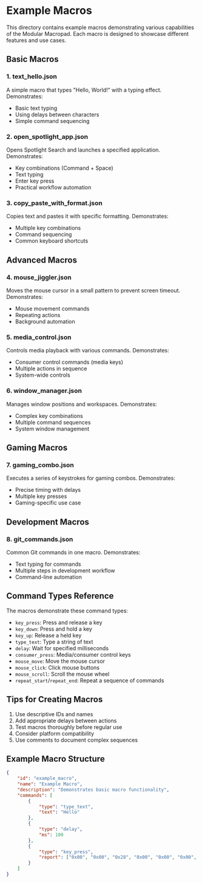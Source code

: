 # Example Macros

This directory contains example macros demonstrating various capabilities of the Modular Macropad. Each macro is designed to showcase different features and use cases.

## Basic Macros

### 1. text_hello.json
A simple macro that types "Hello, World!" with a typing effect. Demonstrates:
- Basic text typing
- Using delays between characters
- Simple command sequencing

### 2. open_spotlight_app.json
Opens Spotlight Search and launches a specified application. Demonstrates:
- Key combinations (Command + Space)
- Text typing
- Enter key press
- Practical workflow automation

### 3. copy_paste_with_format.json
Copies text and pastes it with specific formatting. Demonstrates:
- Multiple key combinations
- Command sequencing
- Common keyboard shortcuts

## Advanced Macros

### 4. mouse_jiggler.json
Moves the mouse cursor in a small pattern to prevent screen timeout. Demonstrates:
- Mouse movement commands
- Repeating actions
- Background automation

### 5. media_control.json
Controls media playback with various commands. Demonstrates:
- Consumer control commands (media keys)
- Multiple actions in sequence
- System-wide controls

### 6. window_manager.json
Manages window positions and workspaces. Demonstrates:
- Complex key combinations
- Multiple command sequences
- System window management

## Gaming Macros

### 7. gaming_combo.json
Executes a series of keystrokes for gaming combos. Demonstrates:
- Precise timing with delays
- Multiple key presses
- Gaming-specific use case

## Development Macros

### 8. git_commands.json
Common Git commands in one macro. Demonstrates:
- Text typing for commands
- Multiple steps in development workflow
- Command-line automation

## Command Types Reference

The macros demonstrate these command types:
- `key_press`: Press and release a key
- `key_down`: Press and hold a key
- `key_up`: Release a held key
- `type_text`: Type a string of text
- `delay`: Wait for specified milliseconds
- `consumer_press`: Media/consumer control keys
- `mouse_move`: Move the mouse cursor
- `mouse_click`: Click mouse buttons
- `mouse_scroll`: Scroll the mouse wheel
- `repeat_start`/`repeat_end`: Repeat a sequence of commands

## Tips for Creating Macros

1. Use descriptive IDs and names
2. Add appropriate delays between actions
3. Test macros thoroughly before regular use
4. Consider platform compatibility
5. Use comments to document complex sequences

## Example Macro Structure

```json
{
    "id": "example_macro",
    "name": "Example Macro",
    "description": "Demonstrates basic macro functionality",
    "commands": [
        {
            "type": "type_text",
            "text": "Hello"
        },
        {
            "type": "delay",
            "ms": 100
        },
        {
            "type": "key_press",
            "report": ["0x00", "0x00", "0x28", "0x00", "0x00", "0x00", "0x00", "0x00"]
        }
    ]
}
``` 
